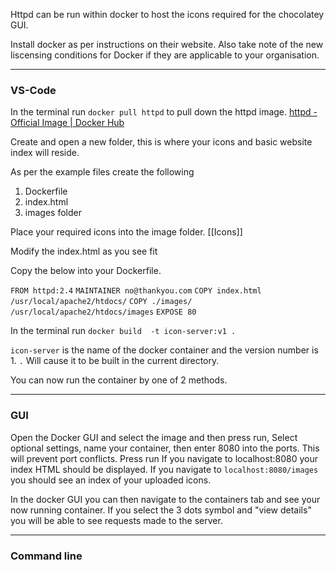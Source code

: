 
Httpd can be run within docker to host the icons required for the chocolatey GUI.

Install docker as per instructions on their website. Also take note of the new liscensing conditions for Docker if they are applicable to your organisation.

---

### VS-Code

In the terminal run `docker pull httpd` to pull down the httpd image.
[httpd - Official Image | Docker Hub](https://hub.docker.com/_/httpd)

Create and open a new folder, this is where your icons and basic website index will reside.

As per the example files create the following

1. Dockerfile
2. index.html
3. images folder

Place your required icons into the image folder.
[[Icons]]

Modify the index.html as you see fit

Copy the below into your Dockerfile.

`FROM httpd:2.4`
`MAINTAINER no@thankyou.com`
`COPY index.html /usr/local/apache2/htdocs/`
`COPY ./images/ /usr/local/apache2/htdocs/images`
`EXPOSE 80`

In the terminal run `docker build  -t icon-server:v1 .`

`icon-server` is the name of the docker container and the version number is 1. `.` Will cause it to be built in the current directory.

You can now run the container by one of 2 methods.

---

### GUI

Open the Docker GUI and select the image and then press run, Select optional settings, name your container, then enter 8080 into the ports. This will prevent port conflicts. Press run
If you navigate to localhost:8080 your index HTML should be displayed.
If you navigate to `localhost:8080/images` you should see an index of your uploaded icons.

In the docker GUI you can then navigate to the containers tab and see your now running container. If you select the 3 dots symbol and "view details" you will be able to see requests made to the server.

---

### Command line
